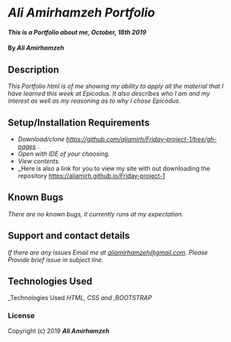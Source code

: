 # _Ali Amirhamzeh Portfolio_

#### _This is a Portfolio about me, October, 18th 2019_

#### By _**Ali Amirhamzeh**_

## Description

_This Portfolio html is of me showing my ability to apply all the material that I have learned this week at Epicodus. It also describes who I am and my interest as well as my reasoning as to why I chose Epicodus._


## Setup/Installation Requirements

* _Download/clone https://github.com/aliamirh/Friday-project-1/tree/gh-pages ._
* _Open with IDE of your choosing._
* _View contents._
* _Here is also a link for you to view my site with out downloading the repository https://aliamirh.github.io/Friday-project-1

## Known Bugs

_There are no known bugs, it currently runs at my expectation._

## Support and contact details

_If there are any issues Email me at aliamirhamzeh@gmail.com. Please Provide brief issue in subject line._

## Technologies Used

_Technologies Used
_HTML, CSS and ,BOOTSTRAP_

### License

Copyright (c) 2019 **_Ali Amirhamzeh_**
